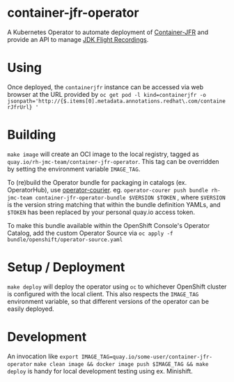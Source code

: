 # container-jfr-operator

A Kubernetes Operator to automate deployment of [Container-JFR](https://github.com/rh-jmc-team/container-jfr) and provide an API to manage [JDK Flight Recordings](https://openjdk.java.net/jeps/328).

# Using
Once deployed, the `containerjfr` instance can be accessed via web browser
at the URL provided by
`oc get pod -l kind=containerjfr -o jsonpath='http://{$.items[0].metadata.annotations.redhat\.com/containerJfrUrl} '`

# Building
`make image` will create an OCI image to the local registry, tagged as
`quay.io/rh-jmc-team/container-jfr-operator`. This tag can be overridden by
setting the environment variable `IMAGE_TAG`.

To (re)build the Operator bundle for packaging in catalogs (ex. OperatorHub),
use [operator-courier](https://github.com/operator-framework/operator-courier).
eg. `operator-courer push bundle rh-jmc-team container-jfr-operator-bundle $VERSION $TOKEN`
, where `$VERSION` is the version string matching that within the bundle
definition YAMLs, and `$TOKEN` has been replaced by your personal quay.io
access token.

To make this bundle available within the OpenShift Console's Operator Catalog,
add the custom Operator Source via `oc apply -f bundle/openshift/operator-source.yaml`

# Setup / Deployment
`make deploy` will deploy the operator using `oc` to whichever OpenShift
cluster is configured with the local client. This also respects the
`IMAGE_TAG` environment variable, so that different versions of the operator
can be easily deployed.

# Development
An invocation like
`export IMAGE_TAG=quay.io/some-user/container-jfr-operator`
`make clean image && docker image push $IMAGE_TAG && make deploy`
is handy for local development testing using ex. Minishift.
